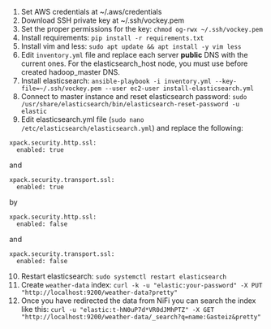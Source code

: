 1. Set AWS credentials at ~/.aws/credentials
2. Download SSH private key at ~/.ssh/vockey.pem
3. Set the proper permissions for the key: `chmod og-rwx ~/.ssh/vockey.pem`
4. Install requirements: `pip install -r requirements.txt`
5. Install vim and less: `sudo apt update && apt install -y vim less`
6. Edit `inventory.yml` file and replace each server **public** DNS with the current ones. For the elasticsearch_host node, you must use before created hadoop_master DNS.
7. Install elasticsearch: `ansible-playbook -i inventory.yml --key-file=~/.ssh/vockey.pem --user ec2-user install-elasticsearch.yml`
8. Connect to master instance and reset elasticsearch password: `sudo /usr/share/elasticsearch/bin/elasticsearch-reset-password -u elastic`
9. Edit elasticsearch.yml file (`sudo nano /etc/elasticsearch/elasticsearch.yml`) and replace the following:
```
xpack.security.http.ssl:
  enabled: true
```
and
```
xpack.security.transport.ssl:
  enabled: true
```
by
```
xpack.security.http.ssl:
  enabled: false
```
and
```
xpack.security.transport.ssl:
  enabled: false
```
10. Restart elasticsearch: `sudo systemctl restart elasticsearch`
11. Create `weather-data` index: `curl -k -u "elastic:your-password" -X PUT "http://localhost:9200/weather-data?pretty"`
12. Once you have redirected the data from NiFi you can search the index like this: `curl -u "elastic:t-hN0uP7d*VR0dJMhPTZ" -X GET "http://localhost:9200/weather-data/_search?q=name:Gasteiz&pretty"`
